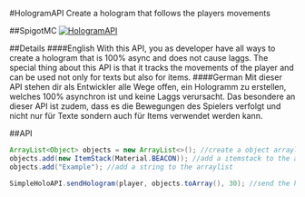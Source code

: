 #HologramAPI
Create a hologram that follows the players movements

##SpigotMC
[![HologramAPI](https://static.spigotmc.org/img/spigot.png "HologramAPI")](https://www.spigotmc.org/resources/hologramapi.81345/ "HologramAPI")

##Details
####English
With this API, you as developer have all ways to create a hologram that is 100% async and does not cause laggs. The special thing about this API is that it tracks the movements of the player and can be used not only for texts but also for items.
####German
Mit dieser API stehen dir als Entwickler alle Wege offen, ein Hologramm zu erstellen, welches 100% asynchron ist und keine Laggs verursacht. Das besondere an dieser API ist zudem, dass es die Bewegungen des Spielers verfolgt und nicht nur für Texte sondern auch für Items verwendet werden kann.

##API
```java
ArrayList<Object> objects = new ArrayList<>(); //create a object arraylist
objects.add(new ItemStack(Material.BEACON)); //add a itemstack to the arraylist
objects.add("Example"); //add a string to the arraylist

SimpleHoloAPI.sendHologram(player, objects.toArray(), 30); //send the hologram to the player (player, objects, seconds)
```
